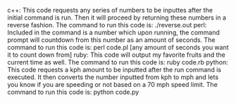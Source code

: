 c++:
	This code requests any series of numbers to be inputtes after the initial command is run. Then it will proceed by returning these numbers in a reverse fashion.
	The command to run this code is: ./reverse.out
perl:
	Included in the command is a number which upon running, the command prompt will countdown from this number as an amount of seconds.
	The command to run this code is: perl code.pl [any amount of seconds you want it to count down from]
ruby:
	This code will output my favorite fruits and the current time as well.
	The command to run this code is: ruby code.rb
python:
	This code requests a kph amount to be inputted after the run command is executed. It then converts the number inputted from kph to mph and lets you know if you are speeding or not based on a 70 mph speed limit.
	The command to run this code is: python code.py
